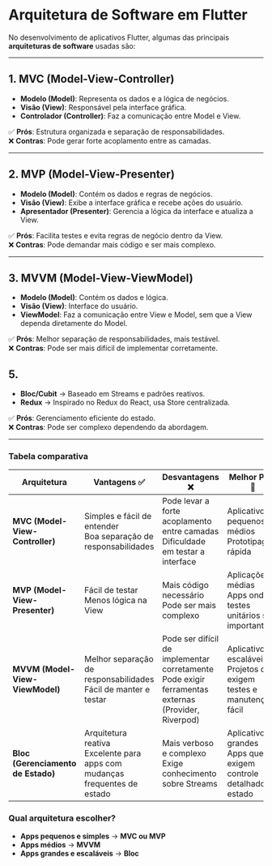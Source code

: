 
# Arquitetura de Software em Flutter

No desenvolvimento de aplicativos Flutter, algumas das principais **arquiteturas de software** usadas são:

---

## 1. MVC (Model-View-Controller)
   - **Modelo (Model)**: Representa os dados e a lógica de negócios.
   - **Visão (View)**: Responsável pela interface gráfica.
   - **Controlador (Controller)**: Faz a comunicação entre Model e View.

   ✅ **Prós**: Estrutura organizada e separação de responsabilidades.  
   ❌ **Contras**: Pode gerar forte acoplamento entre as camadas.

---

## 2. MVP (Model-View-Presenter)
   - **Modelo (Model)**: Contém os dados e regras de negócios.
   - **Visão (View)**: Exibe a interface gráfica e recebe ações do usuário.
   - **Apresentador (Presenter)**: Gerencia a lógica da interface e atualiza a View.

   ✅ **Prós**: Facilita testes e evita regras de negócio dentro da View.  
   ❌ **Contras**: Pode demandar mais código e ser mais complexo.

---

## 3. MVVM (Model-View-ViewModel)
   - **Modelo (Model)**: Contém os dados e lógica.
   - **Visão (View)**: Interface do usuário.
   - **ViewModel**: Faz a comunicação entre View e Model, sem que a View dependa diretamente do Model.

   ✅ **Prós**: Melhor separação de responsabilidades, mais testável.  
   ❌ **Contras**: Pode ser mais difícil de implementar corretamente.


## 5. 
   - **Bloc/Cubit** → Baseado em Streams e padrões reativos.
   - **Redux** → Inspirado no Redux do React, usa Store centralizada.

   ✅ **Prós**: Gerenciamento eficiente do estado.  
   ❌ **Contras**: Pode ser complexo dependendo da abordagem.

---

### Tabela comparativa

| Arquitetura               | Vantagens ✅                                      | Desvantagens ❌                                      | Melhor Para 🚀                                      |
|---------------------------|-------------------------------------------------|----------------------------------------------------|----------------------------------------------------|
| **MVC (Model-View-Controller)** | Simples e fácil de entender  <br> Boa separação de responsabilidades  | Pode levar a forte acoplamento entre camadas <br> Dificuldade em testar a interface  | Aplicativos pequenos e médios <br> Prototipagem rápida |
| **MVP (Model-View-Presenter)** | Fácil de testar <br> Menos lógica na View | Mais código necessário <br> Pode ser mais complexo | Aplicações médias <br> Apps onde testes unitários são importantes |
| **MVVM (Model-View-ViewModel)** | Melhor separação de responsabilidades <br> Fácil de manter e testar | Pode ser difícil de implementar corretamente <br> Pode exigir ferramentas externas (Provider, Riverpod) | Aplicativos escaláveis <br> Projetos que exigem testes e manutenção fácil |
| **Bloc (Gerenciamento de Estado)** | Arquitetura reativa <br> Excelente para apps com mudanças frequentes de estado | Mais verboso e complexo <br> Exige conhecimento sobre Streams | Aplicativos grandes <br> Apps que exigem controle detalhado do estado |

### Qual arquitetura escolher?
- **Apps pequenos e simples** → **MVC ou MVP**
- **Apps médios** → **MVVM**
- **Apps grandes e escaláveis** → **Bloc**



